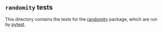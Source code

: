 ## `randomity` tests

This directory contains the tests for the [randomity](https://pypi.org/project/randomity/) package, which are run by [pytest](https://docs.pytest.org/en/7.4.x/contents.html#).